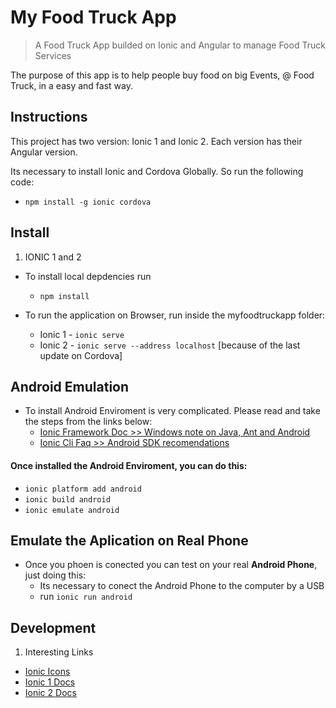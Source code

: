 # My Food Truck App

> A Food Truck App builded on Ionic and Angular to manage Food Truck Services

The purpose of this app is to help people buy food on big Events, @ Food Truck, in a easy and fast way.
## Instructions

This project has two version: Ionic 1 and Ionic 2. Each version has their Angular version.

Its necessary to install Ionic and Cordova Globally. So run the following code:

* `npm install -g ionic cordova`

## Install
1. IONIC 1 and 2

* To install local depdencies run
  * `npm install`

* To run the application on Browser, run inside the myfoodtruckapp folder:
  * Ionic 1 - `ionic serve`
  * Ionic 2 - `ionic serve --address localhost` [because of the last update on Cordova]

## Android Emulation

* To install Android Enviroment is very complicated. Please read and take the steps from the links below:
  * [Ionic Framework Doc >> Windows note on Java, Ant and Android ](http://bit.ly/1rzbw5o)
  * [Ionic Cli Faq >> Android SDK recomendations ](http://bit.ly/2gRu4eJ)

#### Once installed the Android Enviroment, you can do this:
  * `ionic platform add android`
  * `ionic build android`
  * `ionic emulate android`

## Emulate the Aplication on Real Phone

* Once you phoen is conected you can test on your real **Android Phone**, just doing this:
  * Its necessary to conect the Android Phone to the computer by a USB
  * run `ionic run android`

## Development

1. Interesting Links
  * [Ionic Icons](http://ionicons.com/)
  * [Ionic 1 Docs](http://ionicframework.com/docs/overview/)
  * [Ionic 2 Docs](http://ionicframework.com/docs/v2/)  


